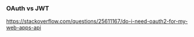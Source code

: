 ### OAuth vs JWT

https://stackoverflow.com/questions/25611167/do-i-need-oauth2-for-my-web-apps-api


